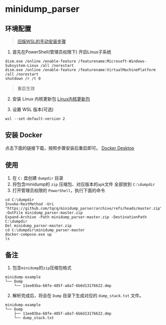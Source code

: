 # minidump_parser
## 环境配置
> [旧版WSL的手动安装步骤](https://docs.microsoft.com/zh-cn/windows/wsl/install-manual)
1. 首先在PowerShell(管理员权限下) 开启Linux子系统
``` shell
dism.exe /online /enable-feature /featurename:Microsoft-Windows-Subsystem-Linux /all /norestart
dism.exe /online /enable-feature /featurename:VirtualMachinePlatform /all /norestart
shutdown /r /t 0

```
> 重启生效


2. 安装 Linux 内核更新包
[Linux内核更新包](https://wslstorestorage.blob.core.windows.net/wslblob/wsl_update_x64.msi)


3. 设置 WSL 版本(可选)
``` shell
wsl --set-default-version 2

```

## 安装 Docker
点击下面的链接下载，按照步骤安装后重启即可。
[Docker Desktop](https://desktop.docker.com/win/main/amd64/Docker%20Desktop%20Installer.exe?utm_source=docker&utm_medium=webreferral&utm_campaign=dd-smartbutton&utm_location=header)

## 使用
1. 在 `C:` 盘创建 `dumpdir` 目录
3. 将包含minidump的 `zip` 压缩包、对应版本的`apk`文件 全部放到 `C:\dumpdir`
4. 打开管理员权限的 `PowerShell`，执行下面的命令

```shell
cd C:\dumpdir
Invoke-RestMethod -Uri "https://github.com/tqcq/minidump_parser/archive/refs/heads/master.zip" -OutFile minidump_parser-master.zip
Expand-Archive -Path minidump_parser-master.zip -DestinationPath C:\dumpdir
Del minidump_parser-master.zip
cd C:\dumpdir\minidump_parser-master
docker-compose.exe up
ls

```

## 备注
1. 包含`minidump`的`zip`压缩包格式
```shell
minidump-example
└── Dump
    └── 11ee03ba-68fe-485f-a8a7-6b6d13176622.dmp
```

2. 解析完成后，将会在 `Dump` 目录下生成对应的 `dump_stack.txt` 文件。
```shell
minidump-example
└── Dump
    ├── 11ee03ba-68fe-485f-a8a7-6b6d13176622.dmp
    └── dump_stack.txt
```
